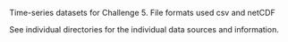 Time-series datasets for Challenge 5.  File formats used csv and netCDF

See individual directories for the individual data sources and information.
